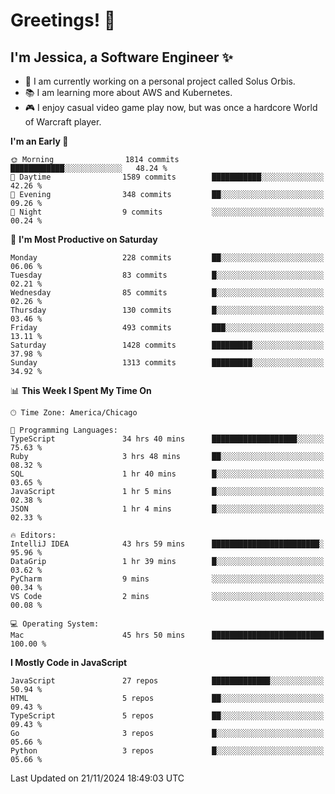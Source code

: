 # Greetings! 🧠

## I'm Jessica, a Software Engineer :sparkles:

- 🌟 I am currently working on a personal project called Solus Orbis.
- 📚 I am learning more about AWS and Kubernetes.
- 🎮 I enjoy casual video game play now, but was once a hardcore World of Warcraft player.

<!--START_SECTION:waka-->
**I'm an Early 🐤** 

```text
🌞 Morning                1814 commits        ████████████░░░░░░░░░░░░░   48.24 % 
🌆 Daytime                1589 commits        ███████████░░░░░░░░░░░░░░   42.26 % 
🌃 Evening                348 commits         ██░░░░░░░░░░░░░░░░░░░░░░░   09.26 % 
🌙 Night                  9 commits           ░░░░░░░░░░░░░░░░░░░░░░░░░   00.24 % 
```
📅 **I'm Most Productive on Saturday** 

```text
Monday                   228 commits         ██░░░░░░░░░░░░░░░░░░░░░░░   06.06 % 
Tuesday                  83 commits          █░░░░░░░░░░░░░░░░░░░░░░░░   02.21 % 
Wednesday                85 commits          █░░░░░░░░░░░░░░░░░░░░░░░░   02.26 % 
Thursday                 130 commits         █░░░░░░░░░░░░░░░░░░░░░░░░   03.46 % 
Friday                   493 commits         ███░░░░░░░░░░░░░░░░░░░░░░   13.11 % 
Saturday                 1428 commits        █████████░░░░░░░░░░░░░░░░   37.98 % 
Sunday                   1313 commits        █████████░░░░░░░░░░░░░░░░   34.92 % 
```


📊 **This Week I Spent My Time On** 

```text
🕑︎ Time Zone: America/Chicago

💬 Programming Languages: 
TypeScript               34 hrs 40 mins      ███████████████████░░░░░░   75.63 % 
Ruby                     3 hrs 48 mins       ██░░░░░░░░░░░░░░░░░░░░░░░   08.32 % 
SQL                      1 hr 40 mins        █░░░░░░░░░░░░░░░░░░░░░░░░   03.65 % 
JavaScript               1 hr 5 mins         █░░░░░░░░░░░░░░░░░░░░░░░░   02.38 % 
JSON                     1 hr 4 mins         █░░░░░░░░░░░░░░░░░░░░░░░░   02.33 % 

🔥 Editors: 
IntelliJ IDEA            43 hrs 59 mins      ████████████████████████░   95.96 % 
DataGrip                 1 hr 39 mins        █░░░░░░░░░░░░░░░░░░░░░░░░   03.62 % 
PyCharm                  9 mins              ░░░░░░░░░░░░░░░░░░░░░░░░░   00.34 % 
VS Code                  2 mins              ░░░░░░░░░░░░░░░░░░░░░░░░░   00.08 % 

💻 Operating System: 
Mac                      45 hrs 50 mins      █████████████████████████   100.00 % 
```

**I Mostly Code in JavaScript** 

```text
JavaScript               27 repos            █████████████░░░░░░░░░░░░   50.94 % 
HTML                     5 repos             ██░░░░░░░░░░░░░░░░░░░░░░░   09.43 % 
TypeScript               5 repos             ██░░░░░░░░░░░░░░░░░░░░░░░   09.43 % 
Go                       3 repos             █░░░░░░░░░░░░░░░░░░░░░░░░   05.66 % 
Python                   3 repos             █░░░░░░░░░░░░░░░░░░░░░░░░   05.66 % 
```




 Last Updated on 21/11/2024 18:49:03 UTC
<!--END_SECTION:waka-->

<!--
**jessikuh/jessikuh** is a ✨ _special_ ✨ repository because its `README.md` (this file) appears on your GitHub profile.

Here are some ideas to get you started:

- 🔭 I’m currently working on ...
- 🌱 I’m currently learning ...
- 👯 I’m looking to collaborate on ...
- 🤔 I’m looking for help with ...
- 💬 Ask me about ...
- 📫 How to reach me: ...
- 😄 Pronouns: ...
- ⚡ Fun fact: ...
-->
